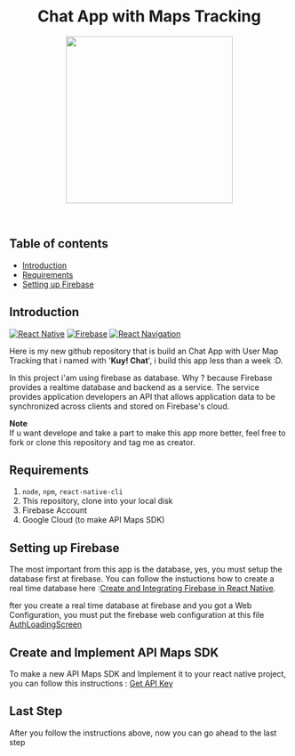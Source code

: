 <h1 align="center">Chat App with Maps Tracking</h1>

<p align="center">
  <img src="https://cdn-images-1.medium.com/max/2400/1*iTAHnz8gq1UkwTa_1sGYdw.png" height=300 />
</p>

<br>

## Table of contents
* [Introduction](#introduction)
* [Requirements](#requirements)
* [Setting up Firebase](#setting-up-firebase)

## Introduction
[![React Native](https://img.shields.io/badge/React%20Native-0.59-blue.svg?style=rounded-square)](https://facebook.github.io/react-native/)
[![Firebase](https://img.shields.io/badge/Firebase-orange.svg?style=rounded-square)](https://console.firebase.google.com)
[![React Navigation](https://img.shields.io/badge/React%20Navigation-^3.11-purple.svg?style=rounded-square)](https://reactnavigation.org)
<br>

Here is my new github repository that is build an Chat App with User Map Tracking that i named with '**Kuy! Chat**', i build this app less than a week :D.

In this project i'am using firebase as database. Why ? because Firebase provides a realtime database and backend as a service. The service provides application developers an API that allows application data to be synchronized across clients and stored on Firebase's cloud.

**Note**<br>
If u want develope and take a part to make this app more better, feel free to fork or clone this repository and tag me as creator.

## Requirements
1. `node`, `npm`, `react-native-cli`
1. This repository, clone into your local disk
2. Firebase Account
3. Google Cloud (to make API Maps SDK)

## Setting up Firebase

The most important from this app is the database, yes, you must setup the database first at firebase. You can follow the instuctions how to create a real time database here :[Create and Integrating Firebase in React Native](https://www.metizsoft.com/blog/real-time-firebase-integration-with-react-native).

fter you create a real time database at firebase and you got a Web Configuration, you must put the firebase web configuration at this file [AuthLoadingScreen](https://github.com/andreferi3/ChatApp-ReactNative/blob/master/src/screens/AuthLoadingScreen.js)

## Create and Implement API Maps SDK

To make a new API Maps SDK and Implement it to your react native project, you can follow this instructions : [Get API Key](https://developers.google.com/maps/documentation/android-sdk/get-api-key)

## Last Step

After you follow the instructions above, now you can go ahead to the last step
